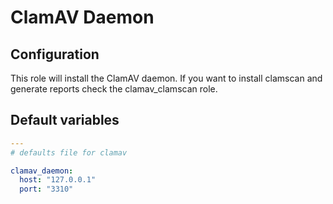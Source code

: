 # ClamAV Daemon

<!--TOC-->
<!--ENDTOC-->
## Configuration
This role will install the ClamAV daemon. If you want to install clamscan and generate reports check the clamav_clamscan role.

<!--ROLEVARS-->
## Default variables
```yaml
---
# defaults file for clamav

clamav_daemon:
  host: "127.0.0.1"
  port: "3310"

```

<!--ENDROLEVARS-->
